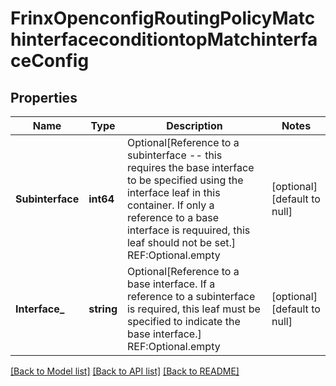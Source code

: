 # FrinxOpenconfigRoutingPolicyMatchinterfaceconditiontopMatchinterfaceConfig

## Properties
Name | Type | Description | Notes
------------ | ------------- | ------------- | -------------
**Subinterface** | **int64** | Optional[Reference to a subinterface -- this requires the base interface to be specified using the interface leaf in this container.  If only a reference to a base interface is requuired, this leaf should not be set.] REF:Optional.empty | [optional] [default to null]
**Interface_** | **string** | Optional[Reference to a base interface.  If a reference to a subinterface is required, this leaf must be specified to indicate the base interface.] REF:Optional.empty | [optional] [default to null]

[[Back to Model list]](../README.md#documentation-for-models) [[Back to API list]](../README.md#documentation-for-api-endpoints) [[Back to README]](../README.md)


